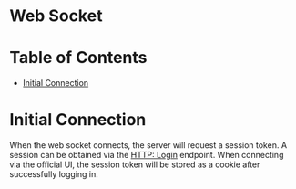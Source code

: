 # Web Socket <!-- omit in toc -->

# Table of Contents <!-- omit in toc -->

- [Initial Connection](#initial-connection)

# Initial Connection

When the web socket connects, the server will request a session token. A session
can be obtained via the [HTTP: Login](/v1/HTTP.md#login) endpoint. When connecting
via the official UI, the session token will be stored as a cookie after successfully
logging in.
